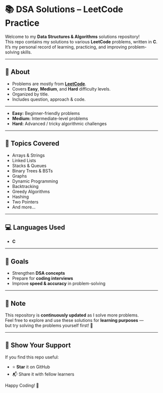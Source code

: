 # 📚 DSA Solutions – LeetCode Practice

Welcome to my **Data Structures & Algorithms** solutions repository!  
This repo contains my solutions to various **LeetCode** problems, written in **C**.<br>
It’s my personal record of learning, practicing, and improving problem-solving skills.

---

## 📝 About
- Problems are mostly from **[LeetCode](https://leetcode.com/)**.
- Covers **Easy**, **Medium**, and **Hard** difficulty levels.
- Organized by title.
- Includes question, approach & code.

---

- **Easy:** Beginner-friendly problems  
- **Medium:** Intermediate-level problems  
- **Hard:** Advanced / tricky algorithmic challenges 

---

## 🚀 Topics Covered
- Arrays & Strings
- Linked Lists
- Stacks & Queues
- Binary Trees & BSTs
- Graphs
- Dynamic Programming
- Backtracking
- Greedy Algorithms
- Hashing
- Two Pointers
- And more…

---

## 💻 Languages Used
- **C**

---

## 🎯 Goals
- Strengthen **DSA concepts**
- Prepare for **coding interviews**
- Improve **speed & accuracy** in problem-solving

---

## 📌 Note
This repository is **continuously updated** as I solve more problems.  
Feel free to explore and use these solutions for **learning purposes** —  
but try solving the problems yourself first! 💪

---

## 🌟 Show Your Support
If you find this repo useful:
- ⭐ **Star** it on GitHub
- 📬 Share it with fellow learners

Happy Coding! 🚀
